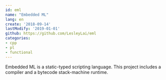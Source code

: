 ```yaml
---
id: eml
name: "Embedded ML"
lang: en
create: '2018-09-14'
lastModify: '2019-01-01'
github: https://github.com/LesleyLai/eml
categories:
- cpp
- pl
- functional
---
```


Embedded ML is a static-typed scripting language. This project includes a compiler and a bytecode stack-machine runtime.
